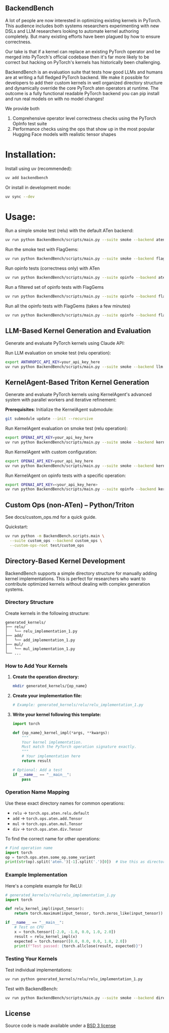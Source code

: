 ## BackendBench

A lot of people are now interested in optimizing existing kernels in PyTorch. This audience includes both systems researchers experimenting with new DSLs and LLM researchers looking to automate kernel authoring completely. But many existing efforts have been plagued by how to ensure correctness.

Our take is that if a kernel can replace an existing PyTorch operator and be merged into PyTorch's official codebase then it's far more likely to be correct but hacking on PyTorch's kernels has historically been challenging.

BackendBench is an evaluation suite that tests how good LLMs and humans are at writing a full fledged PyTorch backend. We make it possible for developers to add their custom kernels in well organized directory structure and dynamically override the core PyTorch aten operators at runtime. The outcome is a fully functional readable PyTorch backend you can pip install and run real models on with no model changes!

We provide both
1. Comprehensive operator level correctness checks using the PyTorch OpInfo test suite
2. Performance checks using the ops that show up in the most popular Hugging Face models with realistic tensor shapes

# Installation:

Install using uv (recommended):
```bash
uv add backendbench
```

Or install in development mode:
```bash
uv sync --dev
```

# Usage:

Run a simple smoke test (relu) with the default ATen backend:
```bash
uv run python BackendBench/scripts/main.py --suite smoke --backend aten
```

Run the smoke test with FlagGems:
```bash
uv run python BackendBench/scripts/main.py --suite smoke --backend flag_gems
```

Run opinfo tests (correctness only) with ATen
```bash
uv run python BackendBench/scripts/main.py --suite opinfo --backend aten
```

Run a filtered set of opinfo tests with FlagGems
```bash
uv run python BackendBench/scripts/main.py --suite opinfo --backend flag_gems --ops "add,sub"
```

Run all the opinfo tests with FlagGems (takes a few minutes)
```bash
uv run python BackendBench/scripts/main.py --suite opinfo --backend flag_gems
```

## LLM-Based Kernel Generation and Evaluation

Generate and evaluate PyTorch kernels using Claude API:

Run LLM evaluation on smoke test (relu operation):
```bash
export ANTHROPIC_API_KEY=your_api_key_here
uv run python BackendBench/scripts/main.py --suite smoke --backend llm
```

## KernelAgent-Based Triton Kernel Generation

Generate and evaluate PyTorch kernels using KernelAgent's advanced system with parallel workers and iterative refinement:

**Prerequisites**: Initialize the KernelAgent submodule:
```bash
git submodule update --init --recursive
```

Run KernelAgent evaluation on smoke test (relu operation):
```bash
export OPENAI_API_KEY=your_api_key_here
uv run python BackendBench/scripts/main.py --suite smoke --backend kernel_agent
```

Run KernelAgent with custom configuration:
```bash
export OPENAI_API_KEY=your_api_key_here
uv run python BackendBench/scripts/main.py --suite smoke --backend kernel_agent --kernel-agent-workers 6 --kernel-agent-max-rounds 15
```

Run KernelAgent on opinfo tests with a specific operation:
```bash
export OPENAI_API_KEY=<your_api_key_here>
uv run python BackendBench/scripts/main.py --suite opinfo --backend kernel_agent --ops "add"
```

## Custom Ops (non-ATen) – Python/Triton

See docs/custom_ops.md for a quick guide.

Quickstart:
```bash
uv run python -m BackendBench.scripts.main \
  --suite custom_ops --backend custom_ops \
  --custom-ops-root test/custom_ops
```

## Directory-Based Kernel Development

BackendBench supports a simple directory structure for manually adding kernel implementations. This is perfect for researchers who want to contribute optimized kernels without dealing with complex generation systems.

### Directory Structure

Create kernels in the following structure:
```
generated_kernels/
├── relu/
│   └── relu_implementation_1.py
├── add/  
│   └── add_implementation_1.py
├── mul/
│   └── mul_implementation_1.py
└── ...
```

### How to Add Your Kernels

1. **Create the operation directory:**
   ```bash
   mkdir generated_kernels/{op_name}
   ```

2. **Create your implementation file:**
   ```bash
   # Example: generated_kernels/relu/relu_implementation_1.py
   ```

3. **Write your kernel following this template:**
   ```python
   import torch
   
   def {op_name}_kernel_impl(*args, **kwargs):
       """
       Your kernel implementation.
       Must match the PyTorch operation signature exactly.
       """
       # Your implementation here
       return result
   
   # Optional: Add a test
   if __name__ == "__main__":
       pass
   ```

### Operation Name Mapping

Use these exact directory names for common operations:
- `relu` → `torch.ops.aten.relu.default`  
- `add` → `torch.ops.aten.add.Tensor`
- `mul` → `torch.ops.aten.mul.Tensor` 
- `div` → `torch.ops.aten.div.Tensor`

To find the correct name for other operations:
```python
# Find operation name
import torch
op = torch.ops.aten.some_op.some_variant
print(str(op).split('aten.')[-1].split('.')[0])  # Use this as directory name
```

### Example Implementation

Here's a complete example for ReLU:

```python
# generated_kernels/relu/relu_implementation_1.py
import torch

def relu_kernel_impl(input_tensor):
    return torch.maximum(input_tensor, torch.zeros_like(input_tensor))

if __name__ == "__main__":
    # Test on CPU
    x = torch.tensor([-2.0, -1.0, 0.0, 1.0, 2.0])
    result = relu_kernel_impl(x)
    expected = torch.tensor([0.0, 0.0, 0.0, 1.0, 2.0])
    print(f"Test passed: {torch.allclose(result, expected)}")
```

### Testing Your Kernels

Test individual implementations:
```bash
uv run python generated_kernels/relu/relu_implementation_1.py
```

Test with BackendBench:
```bash
uv run python BackendBench/scripts/main.py --suite smoke --backend directory
```

## License

Source code is made available under a [BSD 3 license](LICENSE.md)
